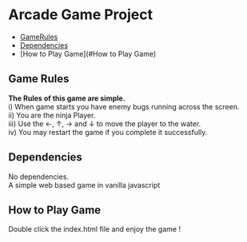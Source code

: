 # Arcade Game Project

* [GameRules](#GameRules)
* [Dependencies](#Dependencies)
* [How to Play Game](#How to Play Game)


## Game Rules
**The Rules of this game are simple.**  
i) When game starts you have enemy bugs running across the screen.  
ii) You are the ninja Player.  
iii) Use the &larr;, &uarr;, &rarr; and &darr; to move the player to the water.  
iv) You may restart the game if you complete it successfully.

## Dependencies
No dependencies.  
A simple web based game in vanilla javascript

## How to Play Game
Double click the index.html file and enjoy the game !



